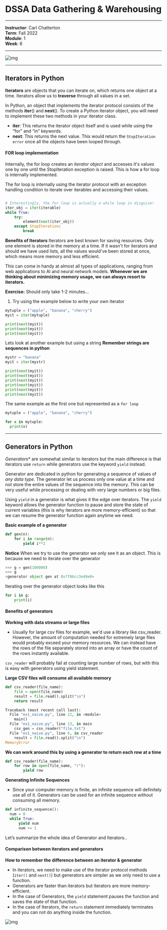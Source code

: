 # DSSA Data Gathering & Warehousing
---
 
**Instructor**: Carl Chatterton <br>
**Term**: Fall 2022 <br>
**Module**: 1 <br>
**Week**: 6

---
![img](/assets/img/headache.jfif)

---
## Iterators in Python

**Iterators** are objects that you can iterate on, which returns one object at a time. Iterators allow us to __traverse__ through all values in a set. 

In Python, an object that implements the iterator protocol consists of the methods __iter__() and __next__(). To create a Python iterator object, you will need to implement these two methods in your iterator class.

* __iter__: This returns the iterator object itself and is used while using the “for” and “in” keywords.
* __next__: This returns the next value. This would return the `StopIteration error` once all the objects have been looped through.

#### FOR loop implementation
Internally, the for loop creates an _iterator object_ and accesses it's values one by one until the StopIteration exception is raised. This is how a for loop is internally implemented.

The for loop is internally using the iterator protocol with an exception handling condition to iterate over iterables and accessing their values.
```python

# Interestingly, the for loop is actually a while loop in disguise!
iter_obj = iter(iterable)
while True:
    try:
        element(next(iter_obj))
    except StopIteration:
        break
```


**Benefits of Iterators**
Iterators are best known for saving resources. Only one element is stored in the memory at a time. If it wasn't for iterators and should we have used lists, all the values would've been stored at once, which means more memory and less efficient.

This can come in handy at almost all types of applications, ranging from web applications to AI and neural network models. **Whenever we are thinking about minimizing memory usage, we can always resort to iterators.**



**Exercise:** Should only take 1-2 minutes...
1. Try using the example below to write your own iterator

```python
mytuple = ("apple", "banana", "cherry")
myit = iter(mytuple)

print(next(myit))
print(next(myit))
print(next(myit))
```

Lets look at another example but using a string
**Remember strings are sequences in python**
```python
mystr = "banana"
myit = iter(mystr)

print(next(myit))
print(next(myit))
print(next(myit))
print(next(myit))
print(next(myit))
print(next(myit))
```
The same example as the first one but represented as a `for loop`
```python
mytuple = ("apple", "banana", "cherry")

for x in mytuple:
  print(x)
```

---

## Generators in Python

*Generators** are somewhat similar to iterators but the main difference is that iterators use `return` while generators use the keyword `yield` instead. 

Generator are dedicated in python for generating a sequence of values of _any data type_. The generator let us process only one value at a time and not store the entire values of the sequence into the memory. This can be very useful while processing or dealing with very large numbers or big files.

Using `yield` in a generator is what gives it the edge over iterators. The `yield` keyword allows the generator function to pause and store the state of current variables (this is why iterators are more memory-efficient) so that we can resume the generator function again anytime we need. 

**Basic example of a generator**
```python
def gen(n):
    for i in range(n):
        yield i**2
```

**Notice** When we try to use the generator we only see it as an object. This is because we need to iterate over the generator 
```python
>>> g = gen(100000)
>>> g
<generator object gen at 0x7f86cc3e49e0>
```

Iterating over the generator object looks like this
```python
for i in g:
    print(i)
```

#### Benefits of generators

**Working with data streams or large files**
 - Usually for large csv files for example, we'd use a library like csv_reader. However, the amount of computation needed for extremely large files would probably exceed your memory resources. We can instead have the rows of the file separately stored into an array or have the count of the rows instantly available.
 
`csv_reader` will probably fail at counting large number of rows, but with this is easy with generators using yield statement.

**Large CSV files will consume all available memory**
```python
def csv_reader(file_name):
    file = open(file_name)
    result = file.read().split("\n")
    return result
```
```python
Traceback (most recent call last):
  File "ex1_naive.py", line 22, in <module>
    main()
  File "ex1_naive.py", line 13, in main
    csv_gen = csv_reader("file.txt")
  File "ex1_naive.py", line 6, in csv_reader
    result = file.read().split("\n")
MemoryError
```
**We can work around this by using a generator to return each row at a time**
```python
def csv_reader(file_name):
    for row in open(file_name, "r"):
        yield row
```

**Generating Infinite Sequences**
 - Since your computer memory is finite, an infinite sequence will definitely use all of it. Generators can be used for an infinite sequence without consuming all memory.

```python
def infinite_sequence():
  num = 0
  while True:
      yield num
      num += 1
```

Let’s summarize the whole idea of Generator and Iterators..



#### Comparison between iterators and generators
**How to remember the difference between an iterator & generator**
* In iterators, we need to make use of the iterator protocol methods (`iter()` and `next()`) but generators are simpler as we only need to use a function.
* Generators are faster than iterators but iterators are more memory-efficient.
* In the case of Generators, the `yield` statement pauses the function and saves the state of that function.
* In the case of Iterators, the `return` statement immediately terminates and you can not do anything inside the function.

![img](/assets/img/iter.png)
